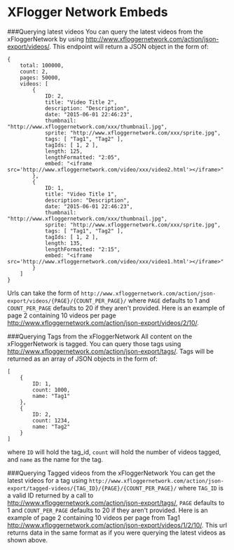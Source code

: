 # XFlogger Network Embeds


###Querying latest videos
You can query the latest videos from the xFloggerNetwork by using http://www.xfloggernetwork.com/action/json-export/videos/. This endpoint will return a JSON object in the form of:

    {
        total: 100000,
        count: 2,
        pages: 50000,
        videos: [
            {
                ID: 2,
                title: "Video Title 2",
                description: "Description",
                date: "2015-06-01 22:46:23",
                thumbnail: "http://www.xfloggernetwork.com/xxx/thumbnail.jpg",
                sprite: "http://www.xfloggernetwork.com/xxx/sprite.jpg",
                tags: [ "Tag1", "Tag2" ],
                tagIds: [ 1, 2 ],
                length: 125,
                lengthFormatted: "2:05",
                embed: "<iframe src='http://www.xfloggernetwork.com/video/xxx/video2.html'></iframe>"
            },
            {
                ID: 1,
                title: "Video Title 1",
                description: "Description",
                date: "2015-06-01 22:46:23",
                thumbnail: "http://www.xfloggernetwork.com/xxx/thumbnail.jpg",
                sprite: "http://www.xfloggernetwork.com/xxx/sprite.jpg",
                tags: [ "Tag1", "Tag2" ],
                tagIds: [ 1, 2 ],
                length: 135,
                lengthFormatted: "2:15",
                embed: "<iframe src='http://www.xfloggernetwork.com/video/xxx/video1.html'></iframe>"
            }
        ]
    }

Urls can take the form of `http://www.xfloggernetwork.com/action/json-export/videos/{PAGE}/{COUNT_PER_PAGE}/` where `PAGE` defaults to 1 and `COUNT_PER_PAGE` defaults to 20 if they aren't provided. Here is an example of page 2 containing 10 videos per page http://www.xfloggernetwork.com/action/json-export/videos/2/10/.

###Querying Tags from the xFloggerNetwork
All content on the xFloggerNetwork is tagged. You can query those tags using http://www.xfloggernetwork.com/action/json-export/tags/. Tags will be returned as an array of JSON objects in the form of:

    [
        {
            ID: 1,
            count: 1000,
            name: "Tag1"
        },
        {
            ID: 2,
            count: 1234,
            name: "Tag2"
        }
    ]
where `ID` will hold the tag_id, `count` will hold the number of videos tagged, and `name` as the name for the tag.

###Querying Tagged videos from the xFloggerNetwork
You can get the latest videos for a tag using `http://www.xfloggernetwork.com/action/json-export/tagged-videos/{TAG_ID}/{PAGE}/{COUNT_PER_PAGE}/` where `TAG_ID` is a valid ID returned by a call to http://www.xfloggernetwork.com/action/json-export/tags/, `PAGE` defaults to 1 and `COUNT_PER_PAGE` defaults to 20 if they aren't provided. Here is an example of page 2 containing 10 videos per page from Tag1 http://www.xfloggernetwork.com/action/json-export/videos/1/2/10/. This url returns data in the same format as if you were querying the latest videos as shown above.
